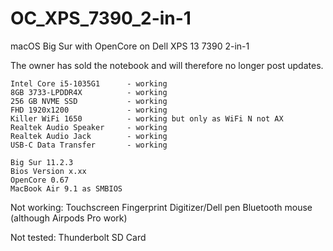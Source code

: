 # OC_XPS_7390_2-in-1
macOS Big Sur with OpenCore on Dell XPS 13 7390 2-in-1

The owner has sold the notebook and will therefore no longer post updates.

    Intel Core i5-1035G1      - working
    8GB 3733-LPDDR4X          - working
    256 GB NVME SSD           - working
    FHD 1920x1200             - working
    Killer WiFi 1650          - working but only as WiFi N not AX
    Realtek Audio Speaker     - working
    Realtek Audio Jack        - working
    USB-C Data Transfer       - working
    
    Big Sur 11.2.3
    Bios Version x.xx
    OpenCore 0.67
    MacBook Air 9.1 as SMBIOS

Not working:
    Touchscreen
    Fingerprint
    Digitizer/Dell pen
    Bluetooth mouse (although Airpods Pro work)
    
Not tested:
    Thunderbolt
    SD Card
